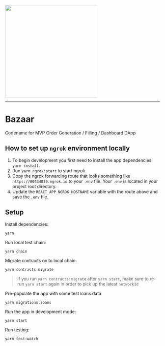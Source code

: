 <img src="https://s3-us-west-2.amazonaws.com/dharma-assets/logo+orange.png"  width=300/>

------------
# Bazaar

Codename for MVP Order Generation / Filling / Dashboard DApp

## How to set up `ngrok` environment locally
1. To begin development you first need to install the app dependencies `yarn install`.
2. Run `yarn ngrok:start` to start ngrok.
3. Copy the ngrok forwarding route that looks something like `https://00434830.ngrok.io` to your `.env` file. Your `.env` is located in your project root directory.
4. Update the `REACT_APP_NGROK_HOSTNAME` variable with the route above and save the `.env` file.

## Setup
Install dependencies:
```
yarn
```

Run local test chain:
```
yarn chain
```

Migrate contracts on to local chain:
```
yarn contracts:migrate
```
> If you run `yarn contracts:migrate` after `yarn start`, make sure to re-run `yarn start` again in order
> to pick up the latest `networkId`

Pre-populate the app with some test loans data:
```
yarn migrations:loans
```

Run the app in development mode:
```
yarn start
```

Run testing:
```
yarn test:watch
```
